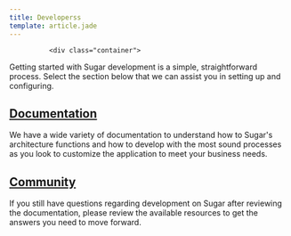 ```yaml
---
title: Developerss
template: article.jade
---
```



              
              <div class="container">
  <div class="landign-page" id="get-started">
    <p class="landing-intro">Getting started with Sugar development is a simple, straightforward process. Select the section below that we can assist you in setting up and configuring.</p>
    <div class="enclosed-block rounded-corners shadow" id="on-demand">
      <h2 class="landing-subtitle">
        <a title="Documentation" href="//01_Get_Started/03_Developers/01_Documentation">Documentation</a>
      </h2>
      <p>We have a wide variety of documentation to understand how to Sugar's architecture functions and how to develop with the most sound processes as you look to customize the application to meet your business needs.</p>
    </div>
    <div class="enclosed-block rounded-corners shadow" id="on-demand">
      <h2 class="landing-subtitle">
        <a title="Community" href="//01_Get_Started/03_Developers/03_Community">Community</a>
      </h2>
      <p>If you still have questions regarding development on Sugar after reviewing the documentation, please review the available resources to get the answers you need to move forward.</p>
    </div>
  </div>
</div>
             
             